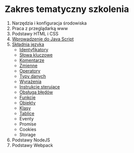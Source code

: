 # Zakres tematyczny szkolenia
1. Narzędzia i konfiguracja środowiska
1. Praca z przeglądarką www
1. Podstawy HTML i CSS
1. [Wprowadzenie do Java Script](https://github.com/MacWebcoder/asseco-frontend-es6/wiki/Wprowadzenie-do-Java-Script)
1. [Składnia języka](https://github.com/MacWebcoder/asseco-frontend-es6/wiki/Sk%C5%82adnia-j%C4%99zyka)
    * [Identyfikatory](https://github.com/MacWebcoder/asseco-frontend-es6/wiki/Identyfikatory)
    * [Słowa kluczowe](https://github.com/MacWebcoder/asseco-frontend-es6/wiki/S%C5%82owa-kluczowe)
    * [Komentarze](https://github.com/MacWebcoder/asseco-frontend-es6/wiki/Komentarze)
    * [Zmienne](https://github.com/MacWebcoder/asseco-frontend-es6/wiki/Zmienne)
    * [Operatory](https://github.com/MacWebcoder/asseco-frontend-es6/wiki/Operatory)
    * [Typy danych](https://github.com/MacWebcoder/asseco-frontend-es6/wiki/Typy-danych)
    * [Wyrażenia](https://github.com/MacWebcoder/asseco-frontend-es6/wiki/Wyra%C5%BCenia)
    * [Instrukcje sterujące](https://github.com/MacWebcoder/asseco-frontend-es6/wiki/Instrukcje-steruj%C4%85ce)
    * [Obsługa błędów](https://github.com/MacWebcoder/asseco-frontend-es6/wiki/Obs%C5%82uga-b%C5%82%C4%99d%C3%B3w)
    * [Funkcje](https://github.com/MacWebcoder/asseco-frontend-es6/wiki/Funkcje)
    * [Obiekty](https://github.com/MacWebcoder/asseco-frontend-es6/wiki/Obiekty)
    * [Klasy](https://github.com/MacWebcoder/asseco-frontend-es6/wiki/Klasy)
    * [Tablice](https://github.com/MacWebcoder/asseco-frontend-es6/wiki/Tablice)
    * Eventy
    * Promise
    * Cookies
    * Storage
1. Podstawy NodeJS
1. Podstawy Webpack